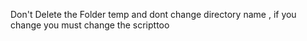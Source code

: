 Don't Delete the Folder temp and dont change directory name , if you change you must change the scripttoo 

